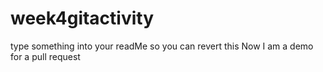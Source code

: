 # week4gitactivity

type something into your readMe so you can revert this
Now I am a demo for a pull request
